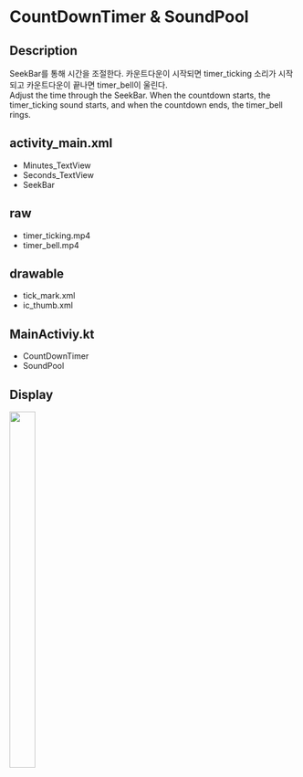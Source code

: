 # CountDownTimer & SoundPool

## Description
 SeekBar를 통해 시간을 조절한다. 카운트다운이 시작되면 timer_ticking 소리가 시작되고 카운트다운이 끝나면 timer_bell이 울린다.  
 Adjust the time through the SeekBar. When the countdown starts, the timer_ticking sound starts, and when the countdown ends, the timer_bell rings.

## activity_main.xml  
* Minutes_TextView  
* Seconds_TextView  
* SeekBar  

## raw
* timer_ticking.mp4
* timer_bell.mp4

## drawable  
* tick_mark.xml   
* ic_thumb.xml  

## MainActiviy.kt
* CountDownTimer
* SoundPool

## Display
<img src="https://user-images.githubusercontent.com/72978589/184332509-76ea3c1f-d8c7-4458-8f91-d74c4bfe7170.gif" width="30%" height="40%">    
